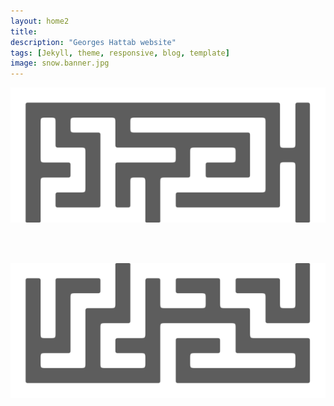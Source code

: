 ```yaml
---
layout: home2
title: 
description: "Georges Hattab website"
tags: [Jekyll, theme, responsive, blog, template]
image: snow.banner.jpg
---
```


[![](/images/maze0.png)](/research)

<br><br>

[![](/images/maze1.png)](/creative)

